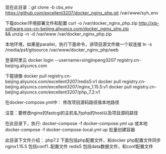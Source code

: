 现在此目录：git clone -b cbs_env https://github.com/excellent3207/docker_nginx_php.git /var/www/syh_env

下载docker环境部署文件和配置
curl -o /var/docker_nginx_php.zip http://xjp-software.oss-cn-beijing.aliyuncs.com/docker_nginx_php.zip \
&& unzip -n -d /var/www /var/docker_nginx_php.zip

本地环境，如果是parallel，执行下面命令，讲项目源文件做一个软连接
ln -s /media/psf/gitsource /var/www/docker_nginx_php/web

登录阿里云
docker login --username=xingjinpeng3207 registry.cn-beijing.aliyuncs.com

下载镜像
docker pull registry.cn-beijing.aliyuncs.com/excellent3207/redis5:v1
docker pull registry.cn-beijing.aliyuncs.com/excellent3207/nginx_1.15.5:v1
docker pull registry.cn-beijing.aliyuncs.com/excellent3207/php_7.2:v1

在docker-compose.yml中：
修改项目源码路径值本地路径

注意：要修改nginx的fastcgi的主机名为php的host以及项目源码路径

在此目录下，执行:
docker-compose -f docker-compose.yml up
或本地
docker-compose -f docker-compose-local.yml up
批量创建容器

此目录下文件介绍：
php7.2 下面包括php配置文件，和docker php配置文件同步
nginx1.15.5 包括conf1..配置文件
redis5 包括data数据文件，和conf配置文件